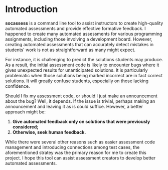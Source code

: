 # Introduction

**socassess** is a command line tool to assist instructors to create
high-quality automated assessments and provide effective formative feedback. I
happened to create many automated assessments for various programming
assignments, including those involving a development board. However, creating
automated assessments that can accurately detect mistakes in students' work is
not as straightforward as many might expect.

For instance, it is challenging to predict the solutions students may produce.
As a result, the initial assessment code is likely to encounter bugs where it
gives unexpected results for unanticipated solutions. It is particularly
problematic when those solutions being marked incorrect are in fact correct
solutions. It will greatly confuse students, especially on those lacking
confidence.

Should I fix my assessment code, or should I just make an announcement about the
bug? Well, it depends. If the issue is trivial, perhaps making an announcement
and leaving it as is could suffice. However, a better approach might be:

1. **Give automated feedback only on solutions that were previously considered;**
2. **Otherwise, seek human feedback.**

While there were several other reasons such as easier assessment code management
and introducing connections among test cases, the aforementioned stratey was the
primary reason for me to create this project. I hope this tool can assist
assessment creators to develop better automated assessments.
